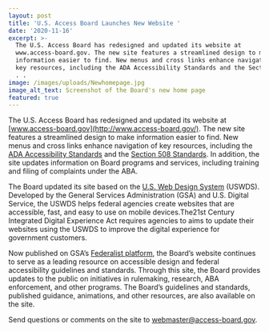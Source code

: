 ```yaml
---
layout: post
title: 'U.S. Access Board Launches New Website '
date: '2020-11-16'
excerpt: >-
  The U.S. Access Board has redesigned and updated its website at
  www.access-board.gov. The new site features a streamlined design to make
  information easier to find. New menus and cross links enhance navigation of
  key resources, including the ADA Accessibility Standards and the Section 508 .
  . .
image: /images/uploads/Newhomepage.jpg
image_alt_text: Screenshot of the Board's new home page
featured: true
---
```

The U.S. Access Board has redesigned and updated its website at [www.access-board.gov](http://www.access-board.gov/). The new site features a streamlined design to make information easier to find. New menus and cross links enhance navigation of key resources, including the [ADA Accessibility Standards](https://access-board.gov/ada/) and the [Section 508 Standards](https://access-board.gov/ict/). In addition, the site updates information on Board programs and services, including training and filing of complaints under the ABA.

The Board updated its site based on the [U.S. Web Design System](https://designsystem.digital.gov/) (USWDS). Developed by the General Services Administration (GSA) and U.S. Digital Service, the USWDS helps federal agencies create websites that are accessible, fast, and easy to use on mobile devices.The21st Century Integrated Digital Experience Act requires agencies to aims to update their websites using the USWDS to improve the digital experience for government customers.

Now published on GSA’s [Federalist platform](https://federalist.18f.gov/), the Board’s website continues to serve as a leading resource on accessible design and federal accessibility guidelines and standards. Through this site, the Board provides updates to the public on initiatives in rulemaking, research, ABA enforcement, and other programs. The Board’s guidelines and standards, published guidance, animations, and other resources, are also available on the site.

Send questions or comments on the site to [webmaster@access-board.gov](mailto:webmaster@access-board.gov).
